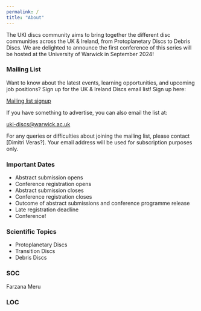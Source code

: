 ```yaml
---
permalink: /
title: "About"
---
```


The UKI discs community aims to bring together the different disc communities across the UK & Ireland, from Protoplanetary Discs to Debris Discs. We are delighted to announce the first conference of this series will be hosted at the University of Warwick in September 2024!

### Mailing List

Want to know about the latest events, learning opportunities, and upcoming job positions? Sign up for the UK & Ireland Discs email list! Sign up here:

[Mailing list signup](https://warwick.ac.uk/fac/sci/physics/research/astro/research/discs/uki-discs/)

If you have something to advertise, you can also email the list at:

[uki-discs@warwick.ac.uk](mailto:uki-discs@listserv.csv.warwick.ac.uk)

For any queries or difficulties about joining the mailing list, please contact [Dimitri Veras?]. Your email address will be used for subscription purposes only.


### Important Dates
- Abstract submission opens
- Conference registration opens
- Abstract submission closes
- Conference registration closes
- Outcome of abstract submissions and conference programme release
- Late registration deadline
- Conference!

### Scientific Topics
- Protoplanetary Discs
- Transition Discs
- Debris Discs

### SOC

Farzana Meru

### LOC
